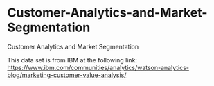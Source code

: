 # Customer-Analytics-and-Market-Segmentation
Customer Analytics and Market Segmentation

This data set is from IBM at the following
link: https://www.ibm.com/communities/analytics/watson-analytics-blog/marketing-customer-value-analysis/

